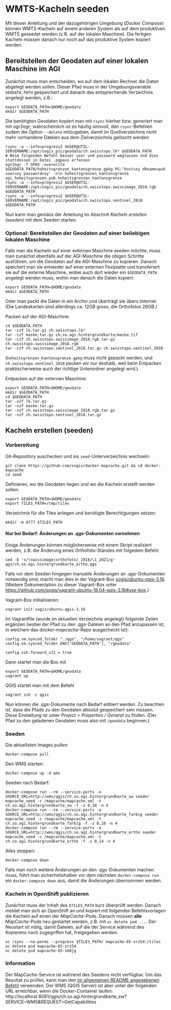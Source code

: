 # WMTS-Kacheln seeden

Mit dieser Anleitung und der dazugehörigen Umgebung (_Docker Compose_) können WMTS-Kacheln auf einem anderen System als auf dem produktiven WMTS geseedet werden (z.B. auf der lokalen Maschine). Die fertigen Kacheln müssen danach nur noch auf das produktive System kopiert werden.


## Bereitstellen der Geodaten auf einer lokalen Maschine im AGI

Zunächst muss man entscheiden, wo auf dem lokalen Rechner die Daten abgelegt werden sollen. Dieser Pfad muss in der Umgebungsvariable `GEODATA_PATH` gespeichert und danach das entsprechende Verzeichnis angelegt werden, z.B.:

```
export GEODATA_PATH=$HOME/geodata
mkdir $GEODATA_PATH
```

Die benötigten Geodaten kopiert man mit `rsync` hierher bzw. generiert man mit ogr2ogr;
wahrscheinlich ist es häufig sinnvoll,
den `rsync`-Befehlen zudem die Option `--delete` mitzugeben,
damit im Quellverzeichnis nicht mehr vorhandene Dateien
aus dem Zielverzeichnis gelöscht werden:

```
rsync -a --info=progress2 $USER@UTIL-SERVERNAME:/opt/sogis_pic/geodata/ch.swisstopo.lk* $GEODATA_PATH
# Beim folgenden Befehl besser user und password weglassen und dies stattdessen in Datei .pgpass erfassen
ogr2ogr -f GPKG -overwrite $GEODATA_PATH/hoheitsgrenzen_kantonsgrenze.gpkg PG:'host=xy dbname=pub user=xy password=xy' -nln hoheitsgrenzen_kantonsgrenze agi_hoheitsgrenzen_pub.hoheitsgrenzen_kantonsgrenze
rsync -a --info=progress2 $USER@UTIL-SERVERNAME:/opt/sogis_pic/geodata/ch.swisstopo.swissimage_2018.rgb $GEODATA_PATH
rsync -a --info=progress2 $USER@UTIL-SERVERNAME:/opt/sogis_pic/geodata/ch.swisstopo.sentinel_2018 $GEODATA_PATH
```

Nun kann man gemäss der Anleitung im Abschnit _Kacheln erstellen (seeden)_ mit dem Seeden starten.


### Optional: Bereitstellen der Geodaten auf einer beliebigen lokalen Maschine

Falls man die Kacheln auf einer externen Maschine seeden möchte, muss man zunächst ebenfalls auf der AGI-Maschine die obigen Schritte ausführen, um die Geodaten auf die AGI-Maschine zu kopieren. Danach speichert man sie entweder auf einer externen Festplatte und transferiert sie auf die externe Maschine, wobei auch dort wieder ein `$GEODATA_PATH` angelegt werden muss, wohin man danach die Daten kopiert:

```
export GEODATA_PATH=$HOME/geodata
mkdir $GEODATA_PATH
```

Oder man packt die Daten in ein Archiv und überträgt sie übers Internet. (Die Landeskarten sind allerdings ca. 12GB gross, die Orthofotos 26GB.)

Packen auf der AGI-Maschine:

```
cd $GEODATA_PATH
tar -czf lk.tar.gz ch.swisstopo.lk*
tar -czf maske.tar.gz ch.so.agi.hintergrundkarte/maske.tif
tar -czf ch.swisstopo.swissimage_2018.rgb.tar.gz ch.swisstopo.swissimage_2018.rgb
tar -czf ch.swisstopo.sentinel_2018.tar.gz ch.swisstopo.sentinel_2018
```
(`hoheitsgrenzen_kantonsgrenze.gpkg` muss nicht gepackt werden, und `ch.swisstopo.sentinel_2018` packen wir nur deshalb, weil beim Entpacken praktischerweise auch der richtige Unterordner angelegt wird.)

Entpacken auf der externen Maschine:

```
export GEODATA_PATH=$HOME/geodata
mkdir $GEODATA_PATH
cd $GEODATA_PATH
tar -xzf lk.tar.gz
tar -xzf maske.tar.gz
tar -xzf ch.swisstopo.swissimage_2018.rgb.tar.gz
tar -xzf ch.swisstopo.sentinel_2018.tar.gz
```


## Kacheln erstellen (seeden)

### Vorbereitung

Git-Repository auschecken und ins `seed`-Unterverzeichnis wechseln:

```
git clone https://github.com/sogis/docker-mapcache.git && cd docker-mapcache
cd seed
```

Definieren, wo die Geodaten liegen und wo die Kacheln erstellt werden sollen:

```
export GEODATA_PATH=$HOME/geodata
export TILES_PATH=/tmp/tiles
```

Verzeichnis für die Tiles anlegen und benötigte Berechtigungen setzen:

```
mkdir -m 0777 $TILES_PATH
```

#### Nur bei Bedarf: Änderungen an *.qgs*-Dokumenten vornehmen

Einige Änderungen können möglicherweise mit einem Skript realisiert werden,
z.B. die Änderung eines Orthofoto-Standes mit folgedem Befehl:

```
sed -E 's/(swissimage|orthofoto)_2018/\1_2021/g' qgs/ch.so.agi.hintergrundkarte_ortho.qgs
```

Falls vor dem Seeden hingegen manuelle Änderungen
an *.qgs*-Dokumenten notwendig sind,
macht man dies in der Vagrant-Box
[sogis/ubuntu-qgis-3.16](https://app.vagrantup.com/sogis/boxes/ubuntu-qgis-3.16).
(Weitere Dokumentation zu dieser Vagrant-Box unter
https://github.com/sogis/vagrant-ubuntu-18.04-qgis-3.16#use-box.)

Vagrant-Box initialisieren:

```
vagrant init sogis/ubuntu-qgis-3.16
```

Im Vagrantfile (wurde im aktuellen Verzeichnis angelegt)
folgende Zeilen ergänzen
(wobei der Pfad zu den *.qgs*-Dateien an den Pfad anzupassen ist,
in welchem das *docker-mapcache*-Repo ausgecheckt ist):

```
config.vm.synced_folder "./qgs", "/home/vagrant/qgs"
config.vm.synced_folder ENV['GEODATA_PATH'], "/geodata"

config.ssh.forward_x11 = true
```

Dann startet man die Box mit

```
export GEODATA_PATH=$HOME/geodata
vagrant up
```

QGIS startet man mit dem Befehl

```
vagrant ssh -c qgis
```

Nun können die *.qgs*-Dokumente nach Bedarf editiert werden.
Zu beachten ist, dass die Pfade zu den Geodaten
*absolut* gespeichert sein müssen.
Diese Einstellung ist unter *Project > Properties / General* zu finden.
(Der Pfad zu den geladenen Geodaten muss also mit `/geodata` beginnen.)

### Seeden

Die aktuellsten Images pullen:

```
docker-compose pull
```

Den WMS starten:

```
docker-compose up -d wms
```

Seeden nach Bedarf:

```
docker-compose run --rm --service-ports -e SOURCE_URL=http://wms/qgis/ch.so.agi.hintergrundkarte_sw seeder mapcache_seed -c /mapcache/mapcache.xml -t ch.so.agi.hintergrundkarte_sw -f -z 0,10 -n 4
docker-compose run --rm --service-ports -e SOURCE_URL=http://wms/qgis/ch.so.agi.hintergrundkarte_farbig seeder mapcache_seed -c /mapcache/mapcache.xml -t ch.so.agi.hintergrundkarte_farbig -f -z 0,10 -n 4
docker-compose run --rm --service-ports -e SOURCE_URL=http://wms/qgis/ch.so.agi.hintergrundkarte_ortho seeder mapcache_seed -c /mapcache/mapcache.xml -t ch.so.agi.hintergrundkarte_ortho -f -z 0,14 -n 4
```

Alles stoppen:

```
docker-compose down
```


Falls man noch weitere Änderungen an den .qgs-Dokumenten machen muss, führt man sicherheitshalber vor dem nächsten `docker-compose run` ein `docker-compose down` aus, damit die Änderungen übernommen werden.

### Kacheln in OpenShift publizieren

Zunächst muss der Inhalt des `$TILES_PATH` kurz überprüft werden. Danach meldet man sich an OpenShift an und kopiert mit folgenden Befehlsvorlagen die Kacheln auf einen der *MapCache*-Pods. Danach müssen **alle** *MapCache*-Pods neu gestartet werden, z.B. mit `oc delete pod ...`. Der Neustart ist nötig, damit Dateien, auf die der Service während des Kopierens noch zugegriffen hat, freigegeben werden.

```
oc rsync --no-perms --progress $TILES_PATH/ mapcache-65-srz54:/tiles
oc delete pod mapcache-65-srz54
oc delete pod mapcache-65-vm8jg
```

### Information

Der MapCache-Service ist während des Seedens nicht verfügbar.
Um das Resultat zu prüfen, kann man den
[im allgemeinen README angegebenen Befehl](../README.md#run) verwenden.
Der WMS (QGIS Server) ist aber unter der folgenden URL erreichbar, wenn die Docker-Container laufen:
http://localhost:8081/qgis/ch.so.agi.hintergrundkarte_sw?SERVICE=WMS&REQUEST=GetCapabilities
